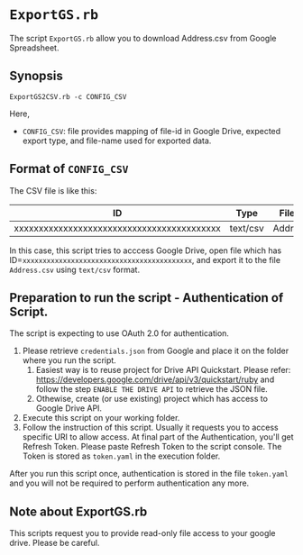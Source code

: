 # `ExportGS.rb`

The script `ExportGS.rb` allow you to download Address.csv from Google Spreadsheet.

## Synopsis

```
ExportGS2CSV.rb -c CONFIG_CSV
```

Here, 

* `CONFIG_CSV`: file provides mapping of file-id in Google Drive, expected export type, and file-name used for exported data.

## Format of `CONFIG_CSV`

The CSV file is like this:

|ID|Type|Filename|
|--|----|--------|
|xxxxxxxxxxxxxxxxxxxxxxxxxxxxxxxxxxxxxxxxxx|text/csv|Address.csv|

In this case, this script tries to acccess Google Drive,
open file which has ID=`xxxxxxxxxxxxxxxxxxxxxxxxxxxxxxxxxxxxxxxxxx`,
and export it to the file `Address.csv` using `text/csv` format.

## Preparation to run the script - Authentication of Script.

The script is expecting to use OAuth 2.0 for authentication.

1. Please retrieve `credentials.json` from Google and place it on the folder where you run the script.
	1. Easiest way is to reuse project for Drive API Quickstart.
	   Please refer: https://developers.google.com/drive/api/v3/quickstart/ruby
	   and follow the step `ENABLE THE DRIVE API` to retrieve the JSON file.
	1. Othewise, create (or use existing) project which has access to Google Drive API.
1. Execute this script on your working folder.
1. Follow the instruction of this script. Usually it requests you to access specific URI to allow access.
   At final part of the Authentication, you'll get Refresh Token.
   Please paste Refresh Token to the script console.
   The Token is stored as `token.yaml` in the execution folder.

After you run this script once, authentication is stored in the file `token.yaml`
and you will not be required to perform authentication any more.

## Note about ExportGS.rb

This scripts request you to provide read-only file access to your google drive.
Please be careful.
